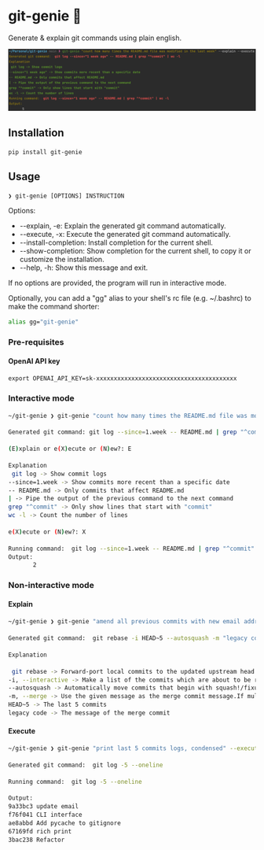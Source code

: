 # git-genie 🧞

Generate & explain git commands using plain english.

![example](example.png)

## Installation

```bash
pip install git-genie
```

## Usage

`❯ git-genie [OPTIONS] INSTRUCTION`

Options:
 - --explain, -e: Explain the generated git command automatically.
 - --execute, -x: Execute the generated git command automatically.
 - --install-completion: Install completion for the current shell.
 - --show-completion: Show completion for the current shell, to copy it or customize the installation.
 - --help, -h: Show this message and exit.

If no options are provided, the program will run in interactive mode.

Optionally, you can add a "gg" alias to your shell's rc file (e.g. ~/.bashrc) to make the command shorter:

```bash
alias gg="git-genie"
```

### Pre-requisites

#### OpenAI API key

```shell
export OPENAI_API_KEY=sk-xxxxxxxxxxxxxxxxxxxxxxxxxxxxxxxxxxxxxxxx
```

### Interactive mode

```bash
~/git-genie ❯ git-genie "count how many times the README.md file was modified in the last week"

Generated git command: git log --since=1.week -- README.md | grep "^commit" | wc -l

(E)xplain or e(X)ecute or (N)ew?: E

Explanation
 git log -> Show commit logs
--since=1.week -> Show commits more recent than a specific date
-- README.md -> Only commits that affect README.md
| -> Pipe the output of the previous command to the next command
grep "^commit" -> Only show lines that start with "commit"
wc -l -> Count the number of lines

e(X)ecute or (N)ew?: X

Running command:  git log --since=1.week -- README.md | grep "^commit" | wc -l
Output:
       2
```

### Non-interactive mode

#### Explain

```bash
~/git-genie ❯ git-genie "amend all previous commits with new email address" --explain

Generated git command:  git rebase -i HEAD~5 --autosquash -m "legacy code"

Explanation

 git rebase -> Forward-port local commits to the updated upstream head
-i, --interactive -> Make a list of the commits which are about to be rebased.Let the user edit that list before rebasing.
--autosquash -> Automatically move commits that begin with squash!/fixup! to the beginningof the todo list.
-m, --merge -> Use the given message as the merge commit message.If multiple -m options are given, their values are concatenated as separate paragraphs.
HEAD~5 -> The last 5 commits
legacy code -> The message of the merge commit
```

#### Execute

```bash
~/git-genie ❯ git-genie "print last 5 commits logs, condensed" --execute

Generated git command:  git log -5 --oneline

Running command:  git log -5 --oneline

Output:
9a33bc3 update email
f76f041 CLI interface
ae8abbd Add pycache to gitignore
67169fd rich print
3bac238 Refactor
```
